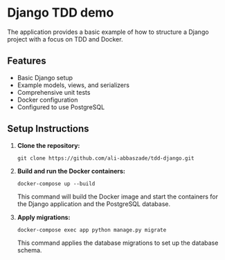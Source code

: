 # Django TDD demo

The application provides a basic example of how to structure a Django project with a focus on TDD and Docker.

## Features

*   Basic Django setup
*   Example models, views, and serializers
*   Comprehensive unit tests
*   Docker configuration
*   Configured to use PostgreSQL
 
## Setup Instructions

1.  **Clone the repository:**

    ```
    git clone https://github.com/ali-abbaszade/tdd-django.git
    ```

2.  **Build and run the Docker containers:**

    ```
    docker-compose up --build
    ```

    This command will build the Docker image and start the containers for the Django application and the PostgreSQL database.

3.  **Apply migrations:**

    ```
    docker-compose exec app python manage.py migrate
    ```

    This command applies the database migrations to set up the database schema.

